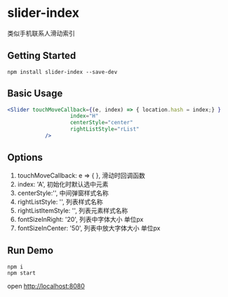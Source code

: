 # slider-index 
类似手机联系人滑动索引

## Getting Started

```shell
npm install slider-index --save-dev
```

## Basic Usage

```jsx harmony
<Slider touchMoveCallback={(e, index) => { location.hash = index;} }
                    index="H"
                    centerStyle="center"
                    rightListStyle="rList"
            />
```

## Options

1. touchMoveCallback: e => { }, 滑动时回调函数
1. index: 'A', 初始化时默认选中元素
2. centerStyle:'', 中间弹窗样式名称
3. rightListStyle: '', 列表样式名称
4. rightListItemStyle: '', 列表元素样式名称
5. fontSizeInRight: '20', 列表中字体大小 单位px
6. fontSizeInCenter: '50', 列表中放大字体大小 单位px

## Run Demo

```shell
npm i 
npm start
```
open [http://localhost:8080](http://localhost:8080)

